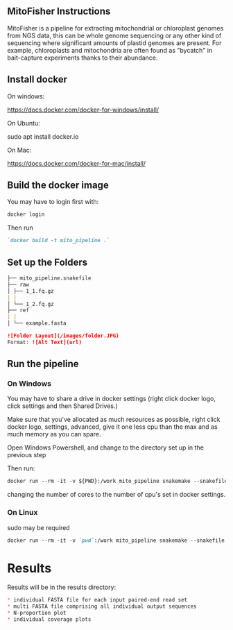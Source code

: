 ## MitoFisher Instructions

MitoFisher is a pipeline for extracting mitochondrial or chloroplast genomes from NGS data, this can be whole genome sequencing or any other kind of sequencing where significant amounts of plastid genomes are present. For example, chloroplasts and mitochondria are often found as "bycatch" in bait-capture experiments thanks to their abundance.


## Install docker

On windows:

https://docs.docker.com/docker-for-windows/install/

On Ubuntu:

sudo apt install docker.io

On Mac:

https://docs.docker.com/docker-for-mac/install/


## Build the docker image

You may have to login first with:
```markdown
docker login
```

Then run 

```markdown
`docker build -t mito_pipeline .`
```

## Set up the Folders
```markdown
├── mito_pipeline.snakefile
├── raw
│ ├── 1_1.fq.gz
| |
│ └── 1_2.fq.gz
├── ref
| |
│ └── example.fasta
```
```markdown
![Folder Layout](/images/folder.JPG)
Format: ![Alt Text](url)
```
## Run the pipeline

### On Windows 

You may have to share a drive in docker settings (right click docker logo, click settings and then Shared Drives.)

Make sure that you've allocated as much resources as possible, right click docker logo, settings, advanced, give it one less cpu than the max and as much memory as you can spare.

Open Windows Powershell, and change to the directory set up in the previous step

Then run:
```markdown
docker run --rm -it -v ${PWD}:/work mito_pipeline snakemake --snakefile mito_pipeline.snakefile --cores 8
```
changing the number of cores to the number of cpu's set in docker settings.

### On Linux

sudo may be required

```markdown
docker run --rm -it -v `pwd`:/work mito_pipeline snakemake --snakefile mito_pipeline.snakefile --cores 8
```

# Results

Results will be in the results directory:

```markdown
* individual FASTA file for each input paired-end read set
* multi FASTA file comprising all individual output sequences
* N-proportion plot
* individual coverage plots
```
